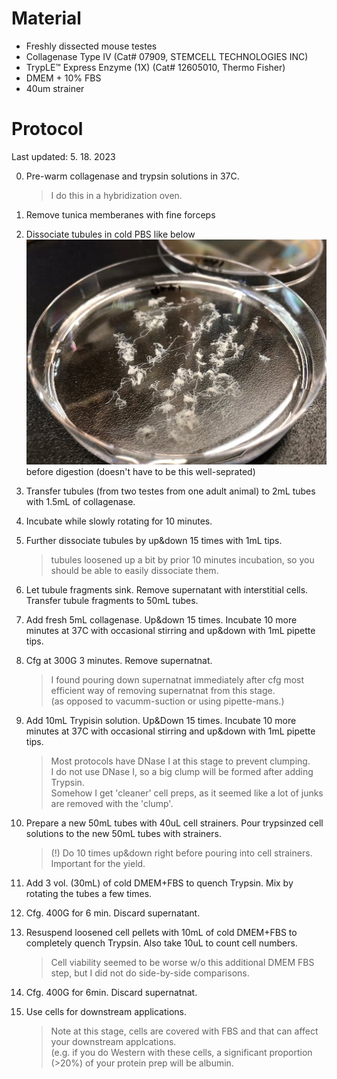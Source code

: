 # Material 
- Freshly dissected mouse testes
- Collagenase Type IV (Cat# 07909, STEMCELL TECHNOLOGIES INC)
- TrypLE™ Express Enzyme (1X) (Cat# 12605010, Thermo Fisher)
- DMEM + 10% FBS
- 40um strainer
 
# Protocol 

Last updated: 5. 18. 2023

0. Pre-warm collagenase and trypsin solutions in 37C. 
    > I do this in a hybridization oven.

1. Remove tunica memberanes with fine forceps

2. Dissociate tubules in cold PBS like below 
![Tubules before digestion](https://github.com/jongminkmg/Storage/blob/main/Pre-fix_tubules.jpg?raw=true "Tubules before digestions")
<br> before digestion (doesn't have to be this well-seprated)

3. Transfer tubules (from two testes from one adult animal) to 2mL tubes with 1.5mL of collagenase.

4. Incubate while slowly rotating for 10 minutes. 

5. Further dissociate tubules by up&down 15 times with 1mL tips. 
    > tubules loosened up a bit by prior 10 minutes incubation, so you should be able to easily dissociate them. 

6. Let tubule fragments sink. Remove supernatant with interstitial cells. Transfer tubule fragments to 50mL tubes. 

7. Add fresh 5mL collagenase. Up&down 15 times. Incubate 10 more minutes at 37C with occasional stirring and up&down with 1mL pipette tips. 

8. Cfg at 300G 3 minutes. Remove supernatnat. 
    > I found pouring down supernatnat immediately after cfg most efficient way of removing supernatnat from this stage. <br>
    > (as opposed to vacumm-suction or using pipette-mans.) 

9. Add 10mL Trypisin solution. Up&Down 15 times. Incubate 10 more minutes at 37C with occasional stirring and up&down with 1mL pipette tips. 
    > Most protocols have DNase I at this stage to prevent clumping. <br>
    > I do not use DNase I, so a big clump will be formed after adding Trypsin. <br>
    > Somehow I get 'cleaner' cell preps, as it seemed like a lot of junks are removed with the 'clump'. 

10. Prepare a new 50mL tubes with 40uL cell strainers. Pour trypsinzed cell solutions to the new 50mL tubes with strainers. 
    > (!) Do 10 times up&down right before pouring into cell strainers. Important for the yield. 

11. Add 3 vol. (30mL) of cold DMEM+FBS to quench Trypsin. Mix by rotating the tubes a few times.

12. Cfg. 400G for 6 min. Discard supernatant. 

13. Resuspend loosened cell pellets with 10mL of cold DMEM+FBS to completely quench Trypsin. Also take 10uL to count cell numbers. 
    > Cell viability seemed to be worse w/o this additional DMEM FBS step, but I did not do side-by-side comparisons. 

14. Cfg. 400G for 6min. Discard supernatnat. 

15. Use cells for downstream applications. 
    > Note at this stage, cells are covered with FBS and that can affect your downstream applcations. <br>
    > (e.g. if you do Western with these cells, a significant proportion (>20%) of your protein prep will be albumin. <br>

